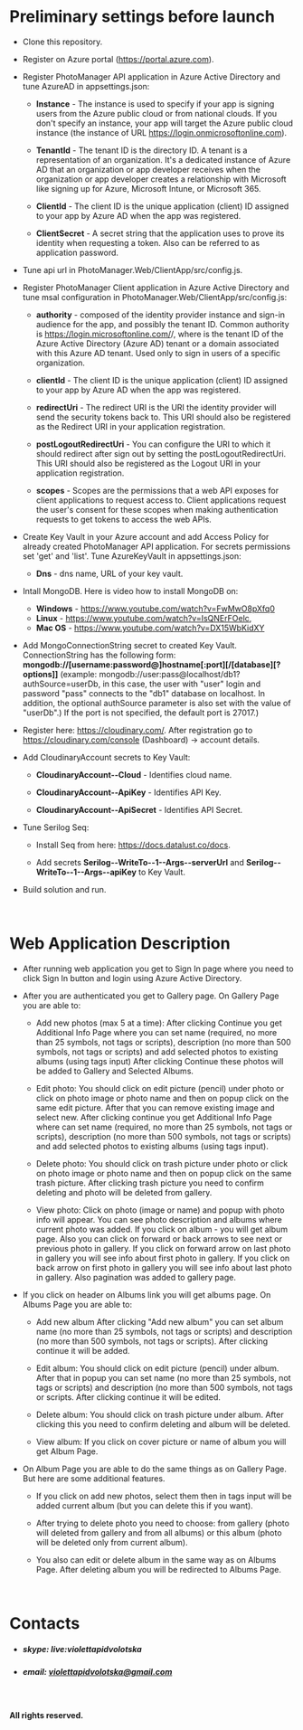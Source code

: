 # Preliminary settings before launch

* Clone this repository.

* Register on Azure portal (https://portal.azure.com).

* Register PhotoManager API application in Azure Active Directory and tune AzureAD in appsettings.json:
   * **Instance** - The instance is used to specify if your app is signing users from the Azure public cloud or from national clouds. If you don't specify an instance, your app will target the Azure public cloud instance (the instance of URL https://login.onmicrosoftonline.com).

   * **TenantId** - The tenant ID is the directory ID. A tenant is a representation of an organization. It's a dedicated instance of Azure AD that an organization or app developer receives when the organization or app developer creates a relationship with Microsoft like signing up for Azure, Microsoft Intune, or Microsoft 365.
   
   * **ClientId** - The client ID is the unique application (client) ID assigned to your app by Azure AD when the app was registered.
   
   * **ClientSecret** - A secret string that the application uses to prove its identity when requesting a token. Also can be referred to as application password.

* Tune api url in PhotoManager.Web/ClientApp/src/config.js.

* Register PhotoManager Client application in Azure Active Directory and tune msal configuration in PhotoManager.Web/ClientApp/src/config.js:
   * **authority** - composed of the identity provider instance and sign-in audience for the app, and possibly the tenant ID. Common authority is https://login.microsoftonline.com/<tenantId>/, where <tenantId> is the tenant ID of the Azure Active Directory (Azure AD) tenant or a domain associated with this Azure AD tenant. Used only to sign in users of a specific organization.

   * **clientId** - The client ID is the unique application (client) ID assigned to your app by Azure AD when the app was registered.
   * **redirectUri** - The redirect URI is the URI the identity provider will send the security tokens back to. This URI should also be registered as the Redirect URI in your application registration.

   * **postLogoutRedirectUri** - You can configure the URI to which it should redirect after sign out by setting the postLogoutRedirectUri. 
   This URI should also be registered as the Logout URI in your application registration.

   * **scopes** - Scopes are the permissions that a web API exposes for client applications to request access to. Client applications request the user's consent for these scopes when making authentication requests to get tokens to access the web APIs.

* Create Key Vault in your Azure account and add Access Policy for already created PhotoManager API application. For secrets permissions    set 'get' and 'list'. Tune AzureKeyVault in appsettings.json:
   * **Dns** - dns name, URL of your key vault.

* Intall MongoDB. Here is video how to install MongoDB on:
   * **Windows** - https://www.youtube.com/watch?v=FwMwO8pXfq0
   * **Linux** - https://www.youtube.com/watch?v=IsQNErFOelc,
   * **Mac OS** - https://www.youtube.com/watch?v=DX15WbKidXY

* Add MongoConnectionString secret to created Key Vault. ConnectionString has the following form:
   **mongodb://[username:password@]hostname[:port][/[database][?options]]**
   (example: mongodb://user:pass@localhost/db1?authSource=userDb, in this case, the user with "user" login and password "pass" connects to the "db1" database on localhost. 
   In addition, the optional authSource parameter is also set with the value of "userDb".)
   If the port is not specified, the default port is 27017.)

* Register here: https://cloudinary.com/. 
  After registration go to https://cloudinary.com/console (Dashboard) -> account details.

* Add CloudinaryAccount secrets to Key Vault:
   * **CloudinaryAccount--Cloud** - Identifies cloud name.

   * **CloudinaryAccount--ApiKey** - Identifies API Key.

   * **CloudinaryAccount--ApiSecret** - Identifies API Secret.

* Tune Serilog Seq:
    * Install Seq from here: https://docs.datalust.co/docs.

    * Add secrets **Serilog--WriteTo--1--Args--serverUrl** and **Serilog--WriteTo--1--Args--apiKey** to Key Vault.

* Build solution and run.

&nbsp;
# Web Application Description

* After running web application you get to Sign In page where you need to click Sign In button and login using Azure Active Directory.

* After you are authenticated you get to Gallery page. 
   On Gallery Page you are able to:
   * Add new photos (max 5 at a time):
       After clicking Continue you get Additional Info Page where you can set name (required, no more than 25 symbols, not tags or scripts), description (no more than 500 symbols, not tags or scripts) and add selected photos to existing albums (using tags input)
       After clicking Continue these photos will be added to Gallery and Selected Albums.

   * Edit photo: 
       You should click on edit picture (pencil) under photo or click on photo image or photo name and then on popup click on the same edit picture.
       After that you can remove existing image and select new.
       After clicking continue you get Additional Info Page where can set name (required, no more than 25 symbols, not tags or scripts), description (no more than 500 symbols, not tags or scripts) and add selected photos to existing albums (using tags input).

   * Delete photo:
       You should click on trash picture under photo or click on photo image or photo name and then on popup click on the same trash picture.
       After clicking trash picture you need to confirm deleting and photo will be deleted from gallery.

   * View photo:
       Click on photo (image or name) and popup with photo info will appear. You can see photo description and albums where current photo was added.
       If you click on album - you will get album page.
       Also you can click on forward or back arrows to see next or previous photo in gallery. 
       If you click on forward arrow on last photo in gallery you will see info about first photo in gallery.
       If you click on back arrow on first photo in gallery you will see info about last photo in gallery.
   Also pagination was added to gallery page.

* If you click on header on Albums link you will get albums page.
   On Albums Page you are able to:
   * Add new album
       After clicking "Add new album" you can set album name (no more than 25 symbols, not tags or scripts) and description (no more than 500 symbols, not tags or scripts). After clicking continue it will be added.

   * Edit album: 
       You should click on edit picture (pencil) under album. After that in popup you can set name (no more than 25 symbols, not tags or scripts) and description (no more than 500 symbols, not tags or scripts. After clicking continue it will be edited.

   * Delete album:
       You should click on trash picture under album. After clicking this you need to confirm deleting and album will be deleted.

   * View album:
       If you click on cover picture or name of album you will get Album Page.

* On Album Page you are able to do the same things as on Gallery Page. But here are some additional features.
   * If you click on add new photos, select them then in tags input will be added current album (but you can delete this if you want).

   * After trying to delete photo you need to choose: from gallery (photo will deleted from gallery and from all albums) or this album (photo will be deleted only from current album). 

   * You also can edit or delete album in the same way as on Albums Page. After deleting album you will be redirected to Albums Page.

&nbsp;
# Contacts
* ##### skype: live:violettapidvolotska
* ##### email: violettapidvolotska@gmail.com

&nbsp;
#### All rights reserved.
